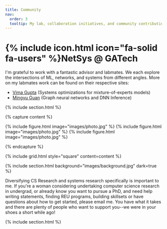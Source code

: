 ```yaml
---
title: Community
nav:
  order: 3
  tooltip: My lab, collaboration initiatives, and community contributions
---
```


# {% include icon.html icon="fa-solid fa-users" %}NetSys @ GATech

I'm grateful to work with a fantastic advisor and labmates. We each explore the intersections of ML, networks, and systems from different angles. More on my labmates work can be found on their respective sites:
 + [Vima Gupta](https://vimagupta.github.io/) (Systems optimizations for mixture-of-experts models)
 + [Mingyu Guan](https://mingyuguan.github.io/) (Graph neural networks and DNN Inference)

{% include section.html %}

{% capture content %}

{% include figure.html image="images/photo.jpg" %}
{% include figure.html image="images/photo.jpg" %}
{% include figure.html image="images/photo.jpg" %}

{% endcapture %}

{% include grid.html style="square" content=content %}

{% include section.html background="images/background.jpg" dark=true %}

Diversifying CS Research and systems research specifically is important to me. If you're a woman considering undertaking computer science research in undergrad, or already know you want to pursue a PhD, and need help writing statements, finding REU programs, building skillsets or have questions about how to get started, please email me. You have what it takes and there are plenty of people who want to support you--we were in your shoes a short while ago!

{% include section.html %}
